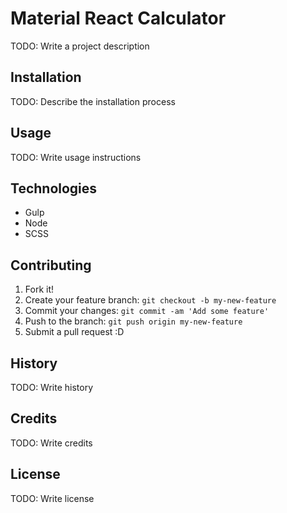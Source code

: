# Material React Calculator

TODO: Write a project description

## Installation

TODO: Describe the installation process

## Usage

TODO: Write usage instructions

## Technologies
- Gulp
- Node
- SCSS

## Contributing

1. Fork it!
2. Create your feature branch: `git checkout -b my-new-feature`
3. Commit your changes: `git commit -am 'Add some feature'`
4. Push to the branch: `git push origin my-new-feature`
5. Submit a pull request :D

## History

TODO: Write history

## Credits

TODO: Write credits

## License

TODO: Write license
